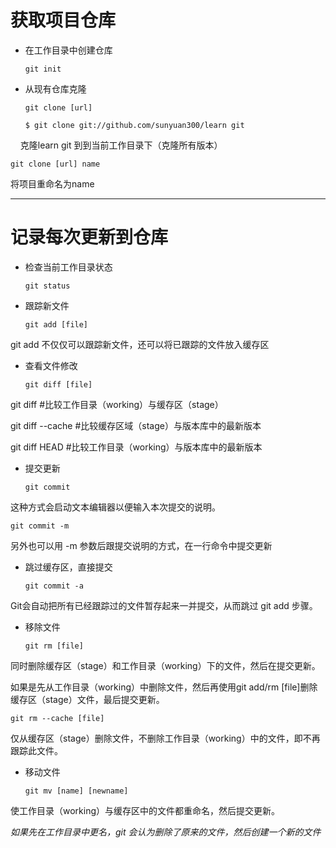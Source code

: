 # 获取项目仓库

* 在工作目录中创建仓库

      git init

* 从现有仓库克隆

      git clone [url]
    
      $ git clone git://github.com/sunyuan300/learn git
    
克隆learn git 到到当前工作目录下（克隆所有版本）

    git clone [url] name

将项目重命名为name

-----

# 记录每次更新到仓库

* 检查当前工作目录状态

      git status

* 跟踪新文件

      git add [file]

git add 不仅仅可以跟踪新文件，还可以将已跟踪的文件放入缓存区

* 查看文件修改

      git diff [file]
    
git diff #比较工作目录（working）与缓存区（stage）

git diff --cache #比较缓存区域（stage）与版本库中的最新版本

git diff HEAD #比较工作目录（working）与版本库中的最新版本

* 提交更新

      git commit

这种方式会启动文本编辑器以便输入本次提交的说明。

    git commit -m 

另外也可以用 -m 参数后跟提交说明的方式，在一行命令中提交更新

* 跳过缓存区，直接提交

      git commit -a

Git会自动把所有已经跟踪过的文件暂存起来一并提交，从而跳过 git add 步骤。

* 移除文件

      git rm [file]

同时删除缓存区（stage）和工作目录（working）下的文件，然后在提交更新。

如果是先从工作目录（working）中删除文件，然后再使用git add/rm [file]删除缓存区（stage）文件，最后提交更新。

    git rm --cache [file]

仅从缓存区（stage）删除文件，不删除工作目录（working）中的文件，即不再跟踪此文件。

* 移动文件

      git mv [name] [newname]

使工作目录（working）与缓存区中的文件都重命名，然后提交更新。

*如果先在工作目录中更名，git 会认为删除了原来的文件，然后创建一个新的文件*
